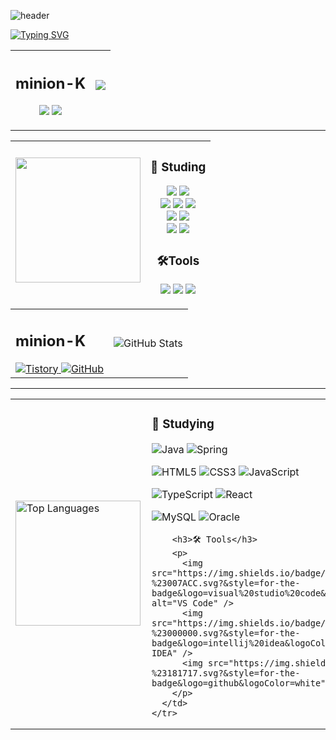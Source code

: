 ![header](https://capsule-render.vercel.app/api?type=speech&color=gradient&customColorList=15&height=200&section=header&text=Minion's%20Github&fontSize=50&animation=twinkling&fontAlign=71&fontAlignY=40)

[![Typing SVG](https://readme-typing-svg.demolab.com?font=Fira+Code&weight=500&pause=1000&color=F7789B&vCenter=true&width=435&lines=Welcome+Minion's+Github!%E2%AD%90)](https://git.io/typing-svg)
<div align="center">
  
|  <h2>minion-K</h2><a href="https://minion-g.tistory.com/"><img src="https://img.shields.io/badge/tistory-eb531f?style=for-the-badge&logo=tistory&logoColor=white"/></a> <a href="https://github.com/minion-K"><img src="https://img.shields.io/badge/github-%23181717.svg?&style=for-the-badge&logo=github&logoColor=white" /></a>|<img src="https://github-readme-stats.vercel.app/api?username=minion-K&show_icons=true&theme=transparent;"/>  |
|-------------|---------------------------------------------------------------------------------------------------------------------------------------------------------------------------------------------------------------------------------------------------------|

</div>
<hr/>
<div align="center">

|  <a href="https://github.com/minion-K/convoychat"><img height=200 align="center" src="https://github-readme-stats.vercel.app/api/top-langs?username=minion-K&layout=compact&langs_count=8&card_width=320" /></a>|<h3>📖 Studing</h3> <img src="https://img.shields.io/badge/java-%23007396.svg?&style=for-the-badge&logo=java&logoColor=white" /> <img src="https://img.shields.io/badge/spring-%236DB33F.svg?&style=for-the-badge&logo=spring&logoColor=white" /><br><img src="https://img.shields.io/badge/html5-%23E34F26.svg?&style=for-the-badge&logo=html5&logoColor=white" /> <img src="https://img.shields.io/badge/css3-%231572B6.svg?&style=for-the-badge&logo=css3&logoColor=white" /> <img src="https://img.shields.io/badge/javascript-%23F7DF1E.svg?&style=for-the-badge&logo=javascript&logoColor=black" /> <br> <img src="https://img.shields.io/badge/typescript-%233178C6.svg?&style=for-the-badge&logo=typescript&logoColor=white" /> <img src="https://img.shields.io/badge/react-%2361DAFB.svg?&style=for-the-badge&logo=react&logoColor=black" /><br><img src="https://img.shields.io/badge/mysql-%234479A1.svg?&style=for-the-badge&logo=mysql&logoColor=white" /> <img src="https://img.shields.io/badge/oracle-%23F80000.svg?&style=for-the-badge&logo=oracle&logoColor=white" /> <br> <h3>🛠️Tools</h3><img src="https://img.shields.io/badge/visual%20studio%20code-%23007ACC.svg?&style=for-the-badge&logo=visual%20studio%20code&logoColor=white" /> <img src="https://img.shields.io/badge/intellij%20idea-%23000000.svg?&style=for-the-badge&logo=intellij%20idea&logoColor=white" /> <img src="https://img.shields.io/badge/github-%23181717.svg?&style=for-the-badge&logo=github&logoColor=white" />|
|-------------|---------------------------------------------------------------------------------------------------------------------------------------------------------------------------------------------------------------------------------------------------------|

</div>

<div align="center">

  <table border="0" style="border-collapse: collapse;">
    <tr>
      <td>
        <h2>minion-K</h2>
        <a href="https://minion-g.tistory.com/">
          <img src="https://img.shields.io/badge/tistory-eb531f?style=for-the-badge&logo=tistory&logoColor=white" alt="Tistory"/>
        </a>
        <a href="https://github.com/minion-K">
          <img src="https://img.shields.io/badge/github-%23181717.svg?&style=for-the-badge&logo=github&logoColor=white" alt="GitHub"/>
        </a>
      </td>
      <td>
        <img src="https://github-readme-stats.vercel.app/api?username=minion-K&show_icons=true&theme=transparent;" alt="GitHub Stats"/>
      </td>
    </tr>
  </table>
</div>

<hr />

<div align="center">

  <table border="0" style="border-collapse: collapse;">
    <tr>
      <td>
        <a href="https://github.com/minion-K/convoychat">
          <img height="200" src="https://github-readme-stats.vercel.app/api/top-langs?username=minion-K&layout=compact&langs_count=8&card_width=320" alt="Top Languages"/>
        </a>
      </td>
      <td style="text-align:left; vertical-align:top; padding-left:10px;">
        <h3>📖 Studying</h3>
        <p>
          <img src="https://img.shields.io/badge/java-%23007396.svg?&style=for-the-badge&logo=java&logoColor=white" alt="Java" />
          <img src="https://img.shields.io/badge/spring-%236DB33F.svg?&style=for-the-badge&logo=spring&logoColor=white" alt="Spring" />
        </p>
        <p>
          <img src="https://img.shields.io/badge/html5-%23E34F26.svg?&style=for-the-badge&logo=html5&logoColor=white" alt="HTML5" />
          <img src="https://img.shields.io/badge/css3-%231572B6.svg?&style=for-the-badge&logo=css3&logoColor=white" alt="CSS3" />
          <img src="https://img.shields.io/badge/javascript-%23F7DF1E.svg?&style=for-the-badge&logo=javascript&logoColor=black" alt="JavaScript" />
        </p>
        <p>
          <img src="https://img.shields.io/badge/typescript-%233178C6.svg?&style=for-the-badge&logo=typescript&logoColor=white" alt="TypeScript" />
          <img src="https://img.shields.io/badge/react-%2361DAFB.svg?&style=for-the-badge&logo=react&logoColor=black" alt="React" />
        </p>
        <p>
          <img src="https://img.shields.io/badge/mysql-%234479A1.svg?&style=for-the-badge&logo=mysql&logoColor=white" alt="MySQL" />
          <img src="https://img.shields.io/badge/oracle-%23F80000.svg?&style=for-the-badge&logo=oracle&logoColor=white" alt="Oracle" />
        </p>

        <h3>🛠️ Tools</h3>
        <p>
          <img src="https://img.shields.io/badge/visual%20studio%20code-%23007ACC.svg?&style=for-the-badge&logo=visual%20studio%20code&logoColor=white" alt="VS Code" />
          <img src="https://img.shields.io/badge/intellij%20idea-%23000000.svg?&style=for-the-badge&logo=intellij%20idea&logoColor=white" alt="IntelliJ IDEA" />
          <img src="https://img.shields.io/badge/github-%23181717.svg?&style=for-the-badge&logo=github&logoColor=white" alt="GitHub" />
        </p>
      </td>
    </tr>
  </table>
</div>


<!--
**minion-K/minion-K** is a ✨ _special_ ✨ repository because its `README.md` (this file) appears on your GitHub profile.

Here are some ideas to get you started:

- 🔭 I’m currently working on ...
- 🌱 I’m currently learning ...
- 👯 I’m looking to collaborate on ...
- 🤔 I’m looking for help with ...
- 💬 Ask me about ...
- 📫 How to reach me: ...
- 😄 Pronouns: ...
- ⚡ Fun fact: ...
-->
